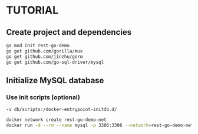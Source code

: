 # TUTORIAL

## Create project and dependencies
```bash
go mod init rest-go-demo
go get github.com/gorilla/mux
go get github.com/jinzhu/gorm
go get github.com/go-sql-driver/mysql
```

## Initialize MySQL database

### Use init scripts (optional)

`-v db/scripts:/docker-entrypoint-initdb.d/`

```bash
docker network create rest-go-demo-net
docker run -d --rm --name mysql -p 3306:3306 --network=rest-go-demo-net -e MYSQL_USER=demo -e MYSQL_PASSWORD=demo -e MYSQL_DATABASE=demo -e MYSQL_ROOT_PASSWORD=demo -v $(pwd)/db/data:/var/lib/mysql/ -v $(pwd)/db/conf/mysql-custom.cnf:/etc/mysql/conf.d -d mysql/mysql-server
```
